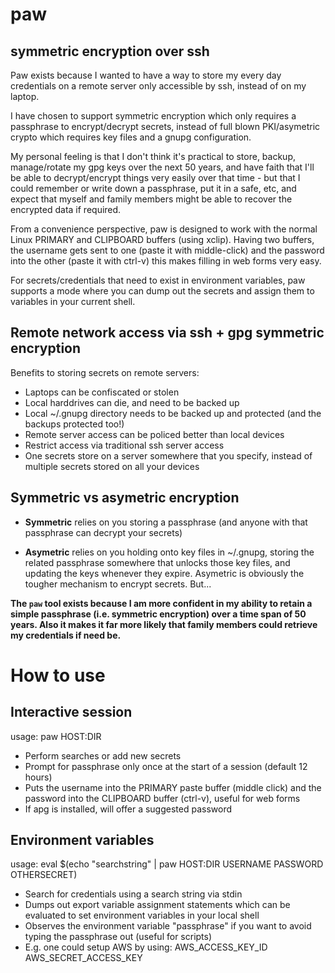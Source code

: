 paw
===

symmetric encryption over ssh
-----------------------------

Paw exists because I wanted to have a way to store my every day credentials on
a remote server only accessible by ssh, instead of on my laptop.

I have chosen to support symmetric encryption which only requires a passphrase
to encrypt/decrypt secrets, instead of full blown PKI/asymetric crypto which
requires key files and a gnupg configuration.

My personal feeling is that I don't think it's practical to store, backup,
manage/rotate my gpg keys over the next 50 years, and have faith that I'll be
able to decrypt/encrypt things very easily over that time - but that I could
remember or write down a passphrase, put it in a safe, etc, and expect that
myself and family members might be able to recover the encrypted data if
required.

From a convenience perspective, paw is designed to work with the normal Linux
PRIMARY and CLIPBOARD buffers (using xclip). Having two buffers, the username
gets sent to one (paste it with middle-click) and the password into the other
(paste it with ctrl-v) this makes filling in web forms very easy.

For secrets/credentials that need to exist in environment variables, paw
supports a mode where you can dump out the secrets and assign them to variables
in your current shell.


Remote network access via ssh + gpg symmetric encryption
--------------------------------------------------------

Benefits to storing secrets on remote servers:

 - Laptops can be confiscated or stolen
 - Local harddrives can die, and need to be backed up
 - Local ~/.gnupg directory needs to be backed up and protected (and the
   backups protected too!)
 - Remote server access can be policed better than local devices
 - Restrict access via traditional ssh server access
 - One secrets store on a server somewhere that you specify, instead of
   multiple secrets stored on all your devices


Symmetric vs asymetric encryption
---------------------------------

 - **Symmetric** relies on you storing a passphrase (and anyone with that
   passphrase can decrypt your secrets)

 - **Asymetric** relies on you holding onto key files in ~/.gnupg, storing the
   related passphrase somewhere that unlocks those key files, and updating the
   keys whenever they expire. Asymetric is obviously the tougher mechanism to
   encrypt secrets. But...

**The `paw` tool exists because I am more confident in my ability to retain a
simple passphrase (i.e. symmetric encryption) over a time span of 50 years.
Also it makes it far more likely that family members could retrieve my
credentials if need be.**


How to use
==========

Interactive session
-------------------

usage: paw HOST:DIR

 * Perform searches or add new secrets
 * Prompt for passphrase only once at the start of a session (default 12 hours)
 * Puts the username into the PRIMARY paste buffer (middle click) and the password
   into the CLIPBOARD buffer (ctrl-v), useful for web forms
 * If apg is installed, will offer a suggested password

Environment variables
---------------------

usage: eval $(echo "searchstring" | paw HOST:DIR USERNAME PASSWORD OTHERSECRET)

  * Search for credentials using a search string via stdin
  * Dumps out export variable assignment statements which can be evaluated to set
    environment variables in your local shell
  * Observes the environment variable "passphrase" if you want to avoid typing the
    passphrase out (useful for scripts)
  * E.g. one could setup AWS by using: AWS\_ACCESS\_KEY\_ID AWS\_SECRET\_ACCESS\_KEY

